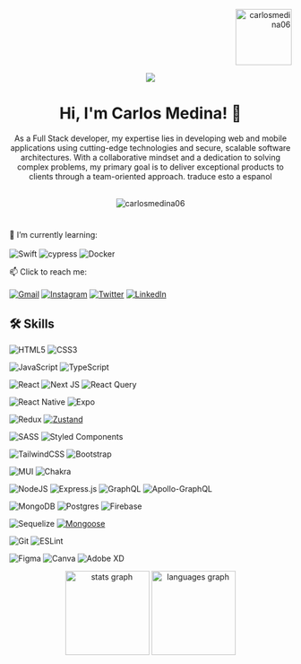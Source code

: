 <p align="right"> <img align="center" src="https://user-images.githubusercontent.com/101008770/209696593-b5bf362e-8f3f-40ae-894f-0a66f6390c23.gif" alt="carlosmedina06" height="100" width="100" />
  </p>
<div align="center">
  <img src="https://user-images.githubusercontent.com/101008770/209705836-3c0a1616-2a38-46f8-8e45-f392e2d67bb4.jpg" />
 
# Hi, I'm Carlos Medina! 👋

As a Full Stack developer, my expertise lies in developing web and mobile applications using cutting-edge technologies and secure, scalable software architectures. With a collaborative mindset and a dedication to solving complex problems, my primary goal is to deliver exceptional products to clients through a team-oriented approach. traduce esto a espanol
	</br>
	</br>
	<p> <img src="https://komarev.com/ghpvc/?username=carlosmedina06&label=Profile%20views&color=0e75b6&style=flat" alt="carlosmedina06" /> </p>
#
 </div>
 
🌱 I’m currently learning:
</br>
</br>
![Swift](https://img.shields.io/badge/swift-F54A2A?style=for-the-badge&logo=swift&logoColor=white)
![cypress](https://img.shields.io/badge/-cypress-%23E5E5E5?style=for-the-badge&logo=cypress&logoColor=058a5e)
![Docker](https://img.shields.io/badge/docker-%230db7ed.svg?style=for-the-badge&logo=docker&logoColor=white)

📫 Click to reach me:
</br>
</br>
[![Gmail](https://img.shields.io/badge/Gmail-D14836?style=for-the-badge&logo=gmail&logoColor=white)](mailto:carlosmedinadev0610@gmail.com)
[![Instagram](https://img.shields.io/badge/Instagram-%23E4405F.svg?style=for-the-badge&logo=Instagram&logoColor=white)](https://www.instagram.com/carlosmedina06/)
[![Twitter](https://img.shields.io/badge/Twitter-%231DA1F2.svg?style=for-the-badge&logo=Twitter&logoColor=white)](https://twitter.com/carlosmedina06)
[![LinkedIn](https://img.shields.io/badge/LinkedIn-%230077B5.svg?style=for-the-badge&logo=LinkedIn&logoColor=white)](https://www.linkedin.com/in/carlosmedina06/)

## 🛠 Skills


![HTML5](https://img.shields.io/badge/html5-%23E34F26.svg?style=for-the-badge&logo=html5&logoColor=white)
![CSS3](https://img.shields.io/badge/css3-%231572B6.svg?style=for-the-badge&logo=css3&logoColor=white)

![JavaScript](https://img.shields.io/badge/javascript-%23323330.svg?style=for-the-badge&logo=javascript&logoColor=%23F7DF1E)
![TypeScript](https://img.shields.io/badge/typescript-%23007ACC.svg?style=for-the-badge&logo=typescript&logoColor=white)


![React](https://img.shields.io/badge/react-%2320232a.svg?style=for-the-badge&logo=react&logoColor=%2361DAFB)
![Next JS](https://img.shields.io/badge/Next-black?style=for-the-badge&logo=next.js&logoColor=white)
![React Query](https://img.shields.io/badge/-React%20Query-FF4154?style=for-the-badge&logo=react%20query&logoColor=white)

![React Native](https://img.shields.io/badge/react_native-%2320232a.svg?style=for-the-badge&logo=react&logoColor=%2361DAFB)
![Expo](https://img.shields.io/badge/expo-1C1E24?style=for-the-badge&logo=expo&logoColor=#D04A37)


![Redux](https://img.shields.io/badge/redux-%23593d88.svg?style=for-the-badge&logo=redux&logoColor=white)
[![Zustand](https://img.shields.io/badge/Zustand-%23FF6F61?style=for-the-badge&logo=Zustand&logoColor=white)](https://zustand.js.org/)



![SASS](https://img.shields.io/badge/SASS-hotpink.svg?style=for-the-badge&logo=SASS&logoColor=white)
![Styled Components](https://img.shields.io/badge/styled--components-DB7093?style=for-the-badge&logo=styled-components&logoColor=white)

![TailwindCSS](https://img.shields.io/badge/tailwindcss-%2338B2AC.svg?style=for-the-badge&logo=tailwind-css&logoColor=white)
![Bootstrap](https://img.shields.io/badge/bootstrap-%23563D7C.svg?style=for-the-badge&logo=bootstrap&logoColor=white)

![MUI](https://img.shields.io/badge/MUI-%230081CB.svg?style=for-the-badge&logo=mui&logoColor=white)
![Chakra](https://img.shields.io/badge/chakra-%234ED1C5.svg?style=for-the-badge&logo=chakraui&logoColor=white)


![NodeJS](https://img.shields.io/badge/node.js-6DA55F?style=for-the-badge&logo=node.js&logoColor=white)
![Express.js](https://img.shields.io/badge/express.js-%23404d59.svg?style=for-the-badge&logo=express&logoColor=%2361DAFB)
	![GraphQL](https://img.shields.io/badge/-GraphQL-E10098?style=for-the-badge&logo=graphql&logoColor=white)
    ![Apollo-GraphQL](https://img.shields.io/badge/-ApolloGraphQL-311C87?style=for-the-badge&logo=apollo-graphql)

![MongoDB](https://img.shields.io/badge/MongoDB-%234ea94b.svg?style=for-the-badge&logo=mongodb&logoColor=white)
![Postgres](https://img.shields.io/badge/postgres-%23316192.svg?style=for-the-badge&logo=postgresql&logoColor=white)
![Firebase](https://img.shields.io/badge/firebase-%23039BE5.svg?style=for-the-badge&logo=firebase)

![Sequelize](https://img.shields.io/badge/Sequelize-52B0E7?style=for-the-badge&logo=Sequelize&logoColor=white)
[![Mongoose](https://img.shields.io/badge/Mongoose-3982CE?style=for-the-badge&logo=Mongoose&logoColor=white)](https://mongoosejs.com/)

![Git](https://img.shields.io/badge/git-%23F05033.svg?style=for-the-badge&logo=git&logoColor=white)
![ESLint](https://img.shields.io/badge/ESLint-4B3263?style=for-the-badge&logo=eslint&logoColor=white)

![Figma](https://img.shields.io/badge/figma-%23F24E1E.svg?style=for-the-badge&logo=figma&logoColor=white)
![Canva](https://img.shields.io/badge/Canva-%2300C4CC.svg?style=for-the-badge&logo=Canva&logoColor=white)
![Adobe XD](https://img.shields.io/badge/Adobe%20XD-470137?style=for-the-badge&logo=Adobe%20XD&logoColor=#FF61F6)


<div align="center">
  <img src="https://github-readme-stats.vercel.app/api?hide_title=false&hide_rank=false&show_icons=true&include_all_commits=true&count_private=true&disable_animations=false&theme=dracula&locale=en&hide_border=false&username=carlosmedina06" height="150" alt="stats graph"  />
  <img src="https://github-readme-stats.vercel.app/api/top-langs?locale=en&hide_title=false&layout=compact&card_width=320&langs_count=5&theme=dracula&hide_border=false&username=carlosmedina06" height="150" alt="languages graph"  />
</div>
